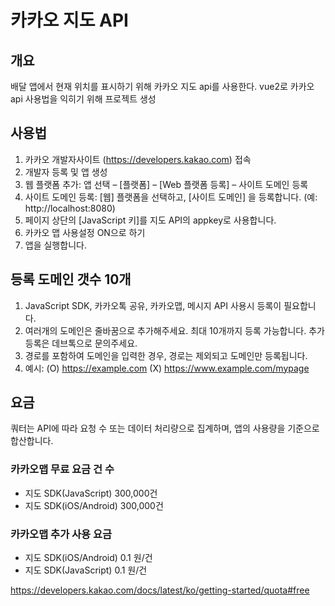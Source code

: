 # 카카오 지도 API
## 개요 
배달 앱에서 현재 위치를 표시하기 위해 카카오 지도 api를 사용한다.
vue2로 카카오 api 사용법을 익히기 위해 프로젝트 생성 

## 사용법
1. 카카오 개발자사이트 (https://developers.kakao.com) 접속
2. 개발자 등록 및 앱 생성
3. 웹 플랫폼 추가: 앱 선택 – [플랫폼] – [Web 플랫폼 등록] – 사이트 도메인 등록
4. 사이트 도메인 등록: [웹] 플랫폼을 선택하고, [사이트 도메인] 을 등록합니다. (예: http://localhost:8080)
5. 페이지 상단의 [JavaScript 키]를 지도 API의 appkey로 사용합니다.
6. 카카오 맵 사용설정 ON으로 하기
7. 앱을 실행합니다.


## 등록 도메인 갯수 10개

1. JavaScript SDK, 카카오톡 공유, 카카오맵, 메시지 API 사용시 등록이 필요합니다.
2. 여러개의 도메인은 줄바꿈으로 추가해주세요. 최대 10개까지 등록 가능합니다. 추가 등록은 데브톡으로 문의주세요.
3. 경로를 포함하여 도메인을 입력한 경우, 경로는 제외되고 도메인만 등록됩니다.
4. 예시: (O) https://example.com (X) https://www.example.com/mypage

## 요금

쿼터는 API에 따라 요청 수 또는 데이터 처리량으로 집계하며, 앱의 사용량을 기준으로 합산합니다.

### 카카오맵 무료 요금 건 수

  - 지도 SDK(JavaScript)	300,000건
  - 지도 SDK(iOS/Android)	300,000건

### 카카오맵 추가 사용 요금

  - 지도 SDK(iOS/Android)	0.1 원/건
  - 지도 SDK(JavaScript)	0.1 원/건

https://developers.kakao.com/docs/latest/ko/getting-started/quota#free

